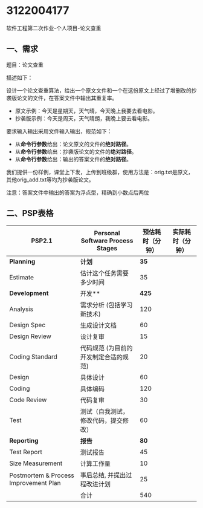 # 3122004177
软件工程第二次作业-个人项目-论文查重
## 一、需求

题目：论文查重

描述如下：

设计一个论文查重算法，给出一个原文文件和一个在这份原文上经过了增删改的抄袭版论文的文件，在答案文件中输出其重复率。

- 原文示例：今天是星期天，天气晴，今天晚上我要去看电影。
- 抄袭版示例：今天是周天，天气晴朗，我晚上要去看电影。

要求输入输出采用文件输入输出，规范如下：

- 从**命令行参数**给出：论文原文的文件的**绝对路径**。
- 从**命令行参数**给出：抄袭版论文的文件的**绝对路径**。
- 从**命令行参数**给出：输出的答案文件的**绝对路径**。

我们提供一份样例，课堂上下发，上传到班级群，使用方法是：orig.txt是原文，其他orig_add.txt等均为抄袭版论文。

注意：答案文件中输出的答案为浮点型，精确到小数点后两位



## 二、PSP表格



| PSP2.1                                | Personal Software Process Stages    | 预估耗时（分钟） | 实际耗时（分钟） |
| ------------------------------------- | ----------------------------------- | ---------------- | ---------------- |
| **Planning**                          | **计划**                            | **35**           |                  |
| Estimate                              | 估计这个任务需要多少时间              | 35               |                  |
| **Development**                       | 开发**                              | **425**          |                  |
| Analysis                              | 需求分析 (包括学习新技术)             | 120              |                  |
| Design Spec                           | 生成设计文档                          | 60               |                  |
| Design Review                         | 设计复审                              | 15               |                  |
| Coding Standard                       | 代码规范 (为目前的开发制定合适的规范) | 20               |                  |
| Design                                | 具体设计                              | 60               |                  |
| Coding                                | 具体编码                              | 120              |                  |
| Code Review                           | 代码复审                              | 30               |                  |
| Test                                  | 测试（自我测试，修改代码，提交修改）  | 60               |                  |
| **Reporting**                         | **报告**                            | **80**           |                  |
| Test Report                           | 测试报告                              | 45               |                  |
| Size Measurement                      | 计算工作量                            | 10               |                  |
| Postmortem & Process Improvement Plan | 事后总结, 并提出过程改进计划          | 25               |                  |
|                                       | 合计                                | 540              |                  |